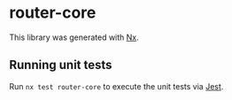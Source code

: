 # router-core

This library was generated with [Nx](https://nx.dev).


## Running unit tests

Run `nx test router-core` to execute the unit tests via [Jest](https://jestjs.io).


